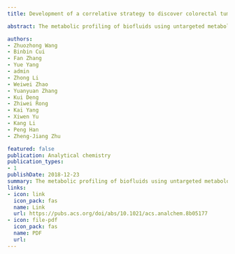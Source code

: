 ```yaml
---
title: Development of a correlative strategy to discover colorectal tumor tissue derived metabolite biomarkers in plasma using untargeted metabolomics

abstract: The metabolic profiling of biofluids using untargeted metabolomics provides a promising choice to discover metabolite biomarkers for clinical cancer diagnosis. However, metabolite biomarkers discovered in biofluids may not necessarily reflect the pathological status of tumor tissue, which makes these biomarkers difficult to reproduce. In this study, we developed a new analysis strategy by integrating the univariate and multivariate correlation analysis approach to discover tumor tissue derived (TTD) metabolites in plasma samples. Specifically, untargeted metabolomics was first used to profile a set of paired tissue and plasma samples from 34 colorectal cancer (CRC) patients. Next, univariate correlation analysis was used to select correlative metabolite pairs between tissue and plasma, and a random forest regression model was utilized to define 243 TTD metabolites in plasma samples. The TTD metabolites in …

authors:
- Zhuozhong Wang
- Binbin Cui
- Fan Zhang
- Yue Yang
- admin
- Zhong Li
- Weiwei Zhao
- Yuanyuan Zhang
- Kui Deng
- Zhiwei Rong
- Kai Yang
- Xiwen Yu
- Kang Li
- Peng Han
- Zheng-Jiang Zhu

featured: false
publication: Analytical chemistry
publication_types:
- 1
publishDate: 2018-12-23
summary: The metabolic profiling of biofluids using untargeted metabolomics provides a promising choice to discover metabolite biomarkers for clinical cancer diagnosis. However, metabolite biomarkers discovered in biofluids may not necessarily reflect the pathological status of tumor tissue, which makes these biomarkers difficult to reproduce. In this study, we developed a new analysis strategy by integrating the univariate and multivariate correlation analysis approach to discover tumor tissue derived (TTD) metabolites in plasma samples. Specifically, untargeted metabolomics was first used to profile a set of paired tissue and plasma samples from 34 colorectal cancer (CRC) patients. Next, univariate correlation analysis was used to select correlative metabolite pairs between tissue and plasma, and a random forest regression model was utilized to define 243 TTD metabolites in plasma samples. The TTD metabolites in …
links:
- icon: link
  icon_pack: fas
  name: Link
  url: https://pubs.acs.org/doi/abs/10.1021/acs.analchem.8b05177
- icon: file-pdf
  icon_pack: fas
  name: PDF
  url: 
---
```

